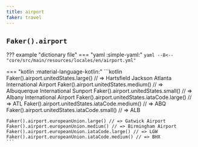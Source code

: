 ```yaml
---
title: airport
faker: travel
---
```


## `Faker().airport`

??? example "dictionary file"
    === "yaml :simple-yaml:"
        ```yaml
        --8<-- "core/src/main/resources/locales/en/airport.yml"
        ```

=== "kotlin :material-language-kotlin:"
    ```kotlin
    Faker().airport.unitedStates.large() // => Hartsfield Jackson Atlanta International Airport
    Faker().airport.unitedStates.medium() // => Albuquerque International Sunport
    Faker().airport.unitedStates.small() // => Albany International Airport
    Faker().airport.unitedStates.iataCode.large() // => ATL
    Faker().airport.unitedStates.iataCode.medium() // => ABQ
    Faker().airport.unitedStates.iataCode.small() // => ALB

    Faker().airport.europeanUnion.large() // => Gatwick Airport
    Faker().airport.europeanUnion.medium() // => Birmingham Airport
    Faker().airport.europeanUnion.iataCode.large() // => LGW
    Faker().airport.europeanUnion.iataCode.medium() // => BHX
    ```
